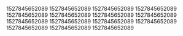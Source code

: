 1527845652089
1527845652089
1527845652089
1527845652089
1527845652089
1527845652089
1527845652089
1527845652089
1527845652089
1527845652089
1527845652089
1527845652089
1527845652089
1527845652089
1527845652089